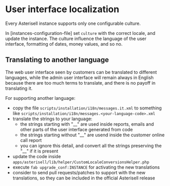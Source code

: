 # User interface localization

Every Asterisell instance supports only one configurable culture. 

In [instances-configuration-file] set ``culture`` with the correct locale, and update the instance. 
The culture influence the language of the user interface, formatting of
dates, money values, and so no.

## Translating to another language

The web user interface seen by customers can be translated to different
languages, while the admin user interface will remain always in
English because there are too much terms to translate, and there is no
payoff in translating it. 

For supporting another language:

  - copy the file `scripts/installation/i18n/messages.it.xml` to
    something like
    `scripts/installation/i18n/messages.<your-language-code>.xml`
  - translate the strings to your language:
      - the strings starting with "\_\_" are used inside reports, emails
        and other parts of the user interface generated from code
      - the strings starting without "\_\_" are usend inside the
        customer online call report
      - you can ignore this detail, and convert all the strings
        preserving the "\_\_" if it is present
  - update the code inside
    `apps/asterisell/lib/helper/CustomLocaleConversionsHelper.php`
  - execute `fab upgrade_conf:INSTANCE` for activating the new
    translations
  - consider to send pull requests/patches to support with the new
    translations, so they can be included in the official Asterisell
    release
